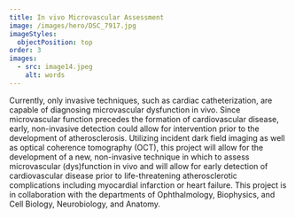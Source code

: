 ```yaml
---
title: In vivo Microvascular Assessment
image: /images/hero/DSC_7917.jpg
imageStyles:
  objectPosition: top
order: 3
images:
  - src: image14.jpeg
    alt: words
---
```


Currently, only invasive techniques, such as cardiac catheterization, are capable of diagnosing microvascular dysfunction in vivo. Since microvascular function precedes the formation of cardiovascular disease, early, non-invasive detection could allow for intervention prior to the development of atherosclerosis. Utilizing incident dark field imaging as well as optical coherence tomography (OCT), this project will allow for the development of a new, non-invasive technique in which to assess microvascular (dys)function in vivo and will allow for early detection of cardiovascular disease prior to life-threatening atherosclerotic complications including myocardial infarction or heart failure. This project is in collaboration with the departments of Ophthalmology, Biophysics, and Cell Biology, Neurobiology, and Anatomy.
